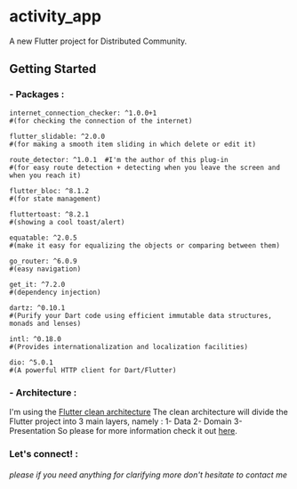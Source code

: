 
# activity_app

A new Flutter project for Distributed Community.


## Getting Started

### -  Packages :
	internet_connection_checker: ^1.0.0+1
	#(for checking the connection of the internet)
	
	flutter_slidable: ^2.0.0
	#(for making a smooth item sliding in which delete or edit it)
	
	route_detector: ^1.0.1  #I'm the author of this plug-in
	#(for easy route detection + detecting when you leave the screen and when you reach it)

	flutter_bloc: ^8.1.2
    #(for state management)
    
	fluttertoast: ^8.2.1
    #(showing a cool toast/alert)
    
	equatable: ^2.0.5
    #(make it easy for equalizing the objects or comparing between them)
    
	go_router: ^6.0.9
    #(easy navigation)
    
	get_it: ^7.2.0
    #(dependency injection)
    
	dartz: ^0.10.1
    #(Purify your Dart code using efficient immutable data structures, monads and lenses)
    
	intl: ^0.18.0
	#(Provides internationalization and localization facilities)
	
	dio: ^5.0.1
	#(A powerful HTTP client for Dart/Flutter)
	
### - Architecture :
   I'm using the [Flutter clean architecture](https://betterprogramming.pub/flutter-clean-architecture-test-driven-development-practical-guide-445f388e8604) The clean architecture will divide the Flutter project into 3 main layers, namely :
   1- Data
   2- Domain
   3- Presentation
   So please for more information check it out [here]((https://betterprogramming.pub/flutter-clean-architecture-test-driven-development-practical-guide-445f388e8604)).
  
  
  
  ### Let's connect! :
  ###### please if you need anything for clarifying more don't hesitate to contact me 
